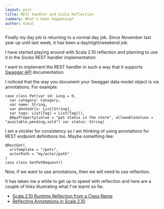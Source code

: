 ```yaml
---
layout: post
title: REST handler and Scala Reflection
summary: What's been happening?
author: Vibul
---
```


Finally my day job is returning to a normal day job. Since November last year up until last week, it has been a day/night/weekend job.

I have started playing around with Scala 2.10 reflection and planning to use it in the Socko REST handler implementation.

I want to implement the REST handler in such a way that it supports [Swagger API](https://developers.helloreverb.com/swagger/) documentation.

I noticed that the way you document your Swagger data model object is via annotations.  For example:


    case class Pet(var id: Long = 0,
      var category: Category,
      var name: String,
      var photoUrls: List[String],
      var tags: List[Tag] = List[Tag](),
      @ApiProperty(value = "pet status in the store", allowableValues = "available,pending,sold") var status: String)


I am a stickler for consistency so I am thinking of using annotations for REST endpoint definitions too. Maybe 
something like:


    @RestGet(
      uriTemplate = "/pets",
      actorPath = "my/actor/path"
    )
    case class GetPetRequest()


Now, if we want to use annotations, then we will need to use reflection.

It has taken me a while to get up to speed with reflection and here are a couple of links illustrating
what I've learnt so far.

 - [Scala 2.10 Runtime Reflection from a Class Name](http://www.veebsbraindump.com/2013/03/scala-2-10-runtime-reflection-from-a-class-name/)
 - [Reflecting Annotations in Scala 2.10](http://www.veebsbraindump.com/2013/01/reflecting-annotations-in-scala-2-10/)


